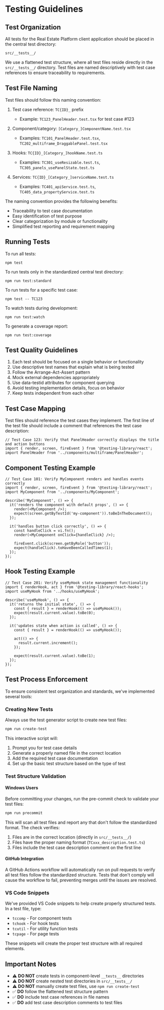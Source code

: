 # Testing Guidelines

## Test Organization

All tests for the Real Estate Platform client application should be placed in the central test directory:

```
src/__tests__/
```

We use a flattened test structure, where all test files reside directly in the `src/__tests__/` directory. 
Test files are named descriptively with test case references to ensure traceability to requirements.

## Test File Naming

Test files should follow this naming convention:

1. Test case reference: `TC{ID}_` prefix
   - Example: `TC123_PanelHeader.test.tsx` for test case #123

2. Component/category: `[Category_]ComponentName.test.tsx`
   - Examples: `TC101_PanelHeader.test.tsx`, `TC202_multiframe_DraggablePanel.test.tsx`

3. Hooks: `TC{ID}_[Category_]hookName.test.ts`
   - Examples: `TC301_useResizable.test.ts`, `TC305_panels_usePanelState.test.ts`

4. Services: `TC{ID}_[Category_]serviceName.test.ts`
   - Examples: `TC401_apiService.test.ts`, `TC405_data_propertyService.test.ts`

The naming convention provides the following benefits:
- Traceability to test case documentation
- Easy identification of test purpose
- Clear categorization by module or functionality
- Simplified test reporting and requirement mapping

## Running Tests

To run all tests:

```
npm test
```

To run tests only in the standardized central test directory:

```
npm run test:standard
```

To run tests for a specific test case:

```
npm test -- TC123
```

To watch tests during development:

```
npm run test:watch
```

To generate a coverage report:

```
npm run test:coverage
```

## Test Quality Guidelines

1. Each test should be focused on a single behavior or functionality
2. Use descriptive test names that explain what is being tested
3. Follow the Arrange-Act-Assert pattern
4. Mock external dependencies appropriately
5. Use data-testid attributes for component querying
6. Avoid testing implementation details, focus on behavior
7. Keep tests independent from each other

## Test Case Mapping

Test files should reference the test cases they implement. The first line of the test file should include a comment that references the test case description:

```tsx
// Test Case 123: Verify that PanelHeader correctly displays the title and action buttons
import { render, screen, fireEvent } from '@testing-library/react';
import PanelHeader from '../components/multiframe/PanelHeader';
```

## Component Testing Example

```tsx
// Test Case 101: Verify MyComponent renders and handles events correctly
import { render, screen, fireEvent } from '@testing-library/react';
import MyComponent from '../components/MyComponent';

describe('MyComponent', () => {
  it('renders the component with default props', () => {
    render(<MyComponent />);
    expect(screen.getByTestId('my-component')).toBeInTheDocument();
  });

  it('handles button click correctly', () => {
    const handleClick = vi.fn();
    render(<MyComponent onClick={handleClick} />);
    
    fireEvent.click(screen.getByRole('button'));
    expect(handleClick).toHaveBeenCalledTimes(1);
  });
});
```

## Hook Testing Example

```tsx
// Test Case 201: Verify useMyHook state management functionality
import { renderHook, act } from '@testing-library/react-hooks';
import useMyHook from '../hooks/useMyHook';

describe('useMyHook', () => {
  it('returns the initial state', () => {
    const { result } = renderHook(() => useMyHook());
    expect(result.current.value).toBe(0);
  });

  it('updates state when action is called', () => {
    const { result } = renderHook(() => useMyHook());
    
    act(() => {
      result.current.increment();
    });
    
    expect(result.current.value).toBe(1);
  });
});
```

## Test Process Enforcement

To ensure consistent test organization and standards, we've implemented several tools:

### Creating New Tests

Always use the test generator script to create new test files:

```bash
npm run create-test
```

This interactive script will:
1. Prompt you for test case details
2. Generate a properly named file in the correct location
3. Add the required test case documentation
4. Set up the basic test structure based on the type of test

### Test Structure Validation

#### Windows Users

Before committing your changes, run the pre-commit check to validate your test files:

```powershell
npm run precommit
```

This will scan all test files and report any that don't follow the standardized format. The check verifies:

1. Files are in the correct location (directly in `src/__tests__/`)
2. Files have the proper naming format (`TCxxx_description.test.ts`)
3. Files include the test case description comment on the first line

#### GitHub Integration

A GitHub Actions workflow will automatically run on pull requests to verify all test files follow the standardized structure. Tests that don't comply will cause the workflow to fail, preventing merges until the issues are resolved.

### VS Code Snippets

We've provided VS Code snippets to help create properly structured tests. In a test file, type:

- `tccomp` - For component tests
- `tchook` - For hook tests
- `tcutil` - For utility function tests
- `tcpage` - For page tests

These snippets will create the proper test structure with all required elements.

## Important Notes

- ⚠️ **DO NOT** create tests in component-level `__tests__` directories
- ⚠️ **DO NOT** create nested test directories in `src/__tests__/`
- ⚠️ **DO NOT** manually create test files, use `npm run create-test`
- ✅ **DO** follow the flattened test structure pattern
- ✅ **DO** include test case references in file names
- ✅ **DO** add test case description comments to test files 